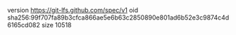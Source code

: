 version https://git-lfs.github.com/spec/v1
oid sha256:99f707fa89b3cfca866ae5e6b63c2850890e801ad6b52e3c9874c4d6165cd082
size 10518
